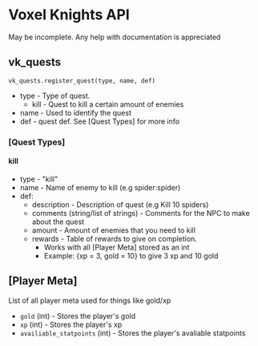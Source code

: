 # Voxel Knights API

May be incomplete. Any help with documentation is appreciated

## vk_quests

`vk_quests.register_quest(type, name, def)`

* type - Type of quest.
  * kill - Quest to kill a certain amount of enemies
* name - Used to identify the quest
* def - quest def. See [Quest Types] for more info

### [Quest Types]

#### kill

* type - "kill"
* name - Name of enemy to kill (e.g spider:spider)
* def:
  * description - Description of quest (e.g Kill 10 spiders)
  * comments (string/list of strings) - Comments for the NPC to make about the quest
  * amount - Amount of enemies that you need to kill
  * rewards - Table of rewards to give on completion.
    * Works with all [Player Meta] stored as an int
    * Example: {xp = 3, gold = 10} to give 3 xp and 10 gold

## [Player Meta]

List of all player meta used for things like gold/xp

* `gold` (int) - Stores the player's gold
* `xp` (int) - Stores the player's xp
* `availiable_statpoints` (int) - Stores the player's avaliable statpoints
